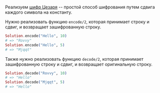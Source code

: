 
Реализуем [шифр Цезаря](https://ru.wikipedia.org/wiki/%D0%A8%D0%B8%D1%84%D1%80_%D0%A6%D0%B5%D0%B7%D0%B0%D1%80%D1%8F) -- простой способ шифрования путем сдвига каждого символа на константу.

Нужно реализовать функцию `encode/2`, которая принимает строку и сдвиг, и возвращает зашифрованную строку.

```elixir
Solution.encode("Hello", 10)
# => "Rovvy"
Solution.encode("Hello", 5)
# => "Mjqqt"
```

Также нужно реализовать функцию `decode/2`, которая принимает зашифрованную строку и сдвиг, и возвращает оригинальную строку.

```elixir
Solution.decode("Rovvy", 10)
# => "Hello"
Solution.decode("Mjqqt", 5)
# => "Hello"
```
